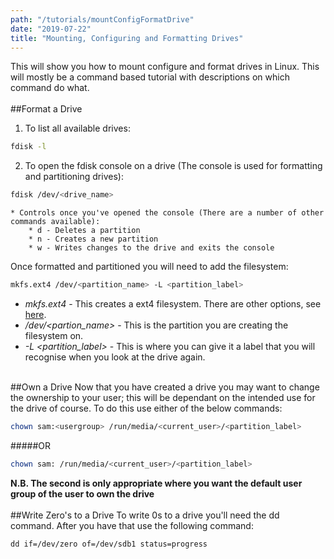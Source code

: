 ```yaml
---
path: "/tutorials/mountConfigFormatDrive"
date: "2019-07-22"
title: "Mounting, Configuring and Formatting Drives"
---
```


This will show you how to mount configure and format drives in Linux. This will mostly be a command based tutorial with descriptions on which command do what.
<br/><br/>
##Format a Drive
1. To list all available drives:
```bash
fdisk -l
```
2. To open the fdisk console on a drive (The console is used for formatting and partitioning drives):
```bash
fdisk /dev/<drive_name>
```
    * Controls once you've opened the console (There are a number of other commands available):
        * d - Deletes a partition
        * n - Creates a new partition
        * w - Writes changes to the drive and exits the console

Once formatted and partitioned you will need to add the filesystem:
```bash
mkfs.ext4 /dev/<partition_name> -L <partition_label>
```
* *mkfs.ext4* - This creates a ext4 filesystem. There are other options, see [here](https://www.systutorials.com/docs/linux/man/8-mkfs/).
* */dev/<partion_name>* - This is the partition you are creating the filesystem on.
* *-L <partition_label>* - This is where you can give it a label that you will recognise when you look at the drive again.
<br/><br/>

##Own a Drive
Now that you have created a drive you may want to change the ownership to your user; this will be dependant on the intended use for the drive of course. To do this use either of the below commands:

```bash
chown sam:<usergroup> /run/media/<current_user>/<partition_label>
```
#####OR
```bash
chown sam: /run/media/<current_user>/<partition_label>
```
**N.B. The second is only appropriate where you want the default user group of the user to own the drive**
<br/><br/>
##Write Zero's to a Drive
To write 0s to a drive you'll need the dd command. After you have that use the following command:
```
dd if=/dev/zero of=/dev/sdb1 status=progress
```
